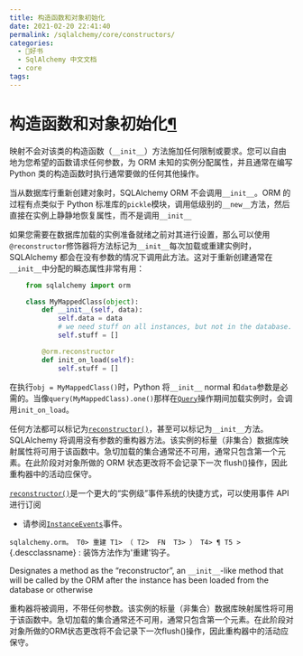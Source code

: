 ```yaml
---
title: 构造函数和对象初始化
date: 2021-02-20 22:41:40
permalink: /sqlalchemy/core/constructors/
categories:
  - 📖好书
  - SqlAlchemy 中文文档
  - core
tags:
---
```

构造函数和对象初始化[¶](#constructors-and-object-initialization "Permalink to this headline")
=============================================================================================

映射不会对该类的构造函数（`__init__`）方法施加任何限制或要求。您可以自由地为您希望的函数请求任何参数，为 ORM 未知的实例分配属性，并且通常在编写 Python 类的构造函数时执行通常要做的任何其他操作。

当从数据库行重新创建对象时，SQLAlchemy ORM 不会调用`__init__`。ORM 的过程有点类似于 Python 标准库的`pickle`模块，调用低级别的`__new__`方法，然后直接在实例上静静地恢复属性，而不是调用`__init__`

如果您需要在数据库加载的实例准备就绪之前对其进行设置，那么可以使用`@reconstructor`修饰器将方法标记为`__init__`每次加载或重建实例时，SQLAlchemy 都会在没有参数的情况下调用此方法。这对于重新创建通常在`__init__`中分配的瞬态属性非常有用：
```python
    from sqlalchemy import orm

    class MyMappedClass(object):
        def __init__(self, data):
            self.data = data
            # we need stuff on all instances, but not in the database.
            self.stuff = []

        @orm.reconstructor
        def init_on_load(self):
            self.stuff = []
```
在执行`obj = MyMappedClass()`时，Python 将`__init__`
normal 和`data`参数是必需的。当像`query(MyMappedClass).one()`那样在[`Query`](query.html#sqlalchemy.orm.query.Query "sqlalchemy.orm.query.Query")操作期间加载实例时，会调用`init_on_load`。

任何方法都可以标记为[`reconstructor()`](#sqlalchemy.orm.reconstructor "sqlalchemy.orm.reconstructor")，甚至可以标记为`__init__`方法。SQLAlchemy 将调用没有参数的重构器方法。该实例的标量（非集合）数据库映射属性将可用于该函数中。急切加载的集合通常还不可用，通常只包含第一个元素。在此阶段对对象所做的 ORM 状态更改将不会记录下一次 flush()操作，因此重构器中的活动应保守。

[`reconstructor()`](#sqlalchemy.orm.reconstructor "sqlalchemy.orm.reconstructor")是一个更大的“实例级”事件系统的快捷方式，可以使用事件 API 进行订阅
- 请参阅[`InstanceEvents`](events.html#sqlalchemy.orm.events.InstanceEvents "sqlalchemy.orm.events.InstanceEvents")事件。

`sqlalchemy.orm。 T0> 重建 T1> （ T2>  FN  T3> ） T4> ¶ T5 >`{.descclassname}
:   装饰方法作为'重建'钩子。

Designates a method as the “reconstructor”, an `__init__`-like method that will be called by the ORM after the
instance has been loaded from the database or otherwise

重构器将被调用，不带任何参数。该实例的标量（非集合）数据库映射属性将可用于该函数中。急切加载的集合通常还不可用，通常只包含第一个元素。在此阶段对对象所做的ORM状态更改将不会记录下一次flush()操作，因此重构器中的活动应保守。
